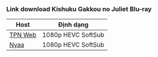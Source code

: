 ### **Link download Kishuku Gakkou no Juliet Blu-ray**

| Host          | Định dạng          |
| ------------- |:------------------:|
| [TPN Web](https://ddl.tpnteam.workers.dev/0:/Kishuku%20Gakkou%20no%20Juliet%20[YamiSora]%20/)  | 1080p HEVC SoftSub |
| [Nyaa](https://nyaa.si/view/1957002)      | 1080p HEVC SoftSub |
